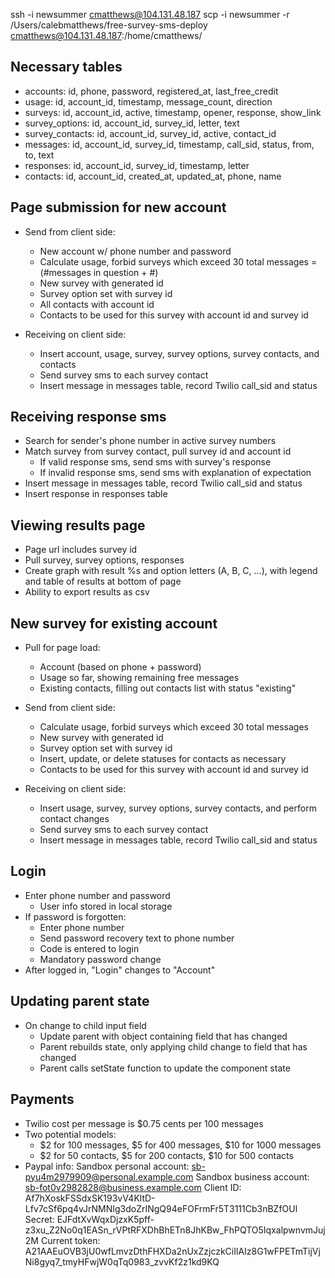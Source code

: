 ssh -i newsummer cmatthews@104.131.48.187
scp -i newsummer -r /Users/calebmatthews/free-survey-sms-deploy cmatthews@104.131.48.187:/home/cmatthews/

Necessary tables
----------------
- accounts: id, phone, password, registered_at, last_free_credit
- usage: id, account_id, timestamp, message_count, direction
- surveys: id, account_id, active, timestamp, opener, response, show_link
- survey_options: id, account_id, survey_id, letter, text
- survey_contacts: id, account_id, survey_id, active, contact_id
- messages: id, account_id, survey_id, timestamp, call_sid, status, from, to, text
- responses: id, account_id, survey_id, timestamp, letter
- contacts: id, account_id, created_at, updated_at, phone, name

Page submission for new account
-------------------------------
- Send from client side:
  - New account w/ phone number and password
  - Calculate usage, forbid surveys which exceed 30 total messages = (#messages in question + #)
  - New survey with generated id
  - Survey option set with survey id
  - All contacts with account id
  - Contacts to be used for this survey with account id and survey id

- Receiving on client side:
  - Insert account, usage, survey, survey options, survey contacts, and contacts
  - Send survey sms to each survey contact
  - Insert message in messages table, record Twilio call_sid and status

Receiving response sms
----------------------
- Search for sender's phone number in active survey numbers
- Match survey from survey contact, pull survey id and account id
  - If valid response sms, send sms with survey's response
  - If invalid response sms, send sms with explanation of expectation
- Insert message in messages table, record Twilio call_sid and status
- Insert response in responses table

Viewing results page
--------------------
- Page url includes survey id
- Pull survey, survey options, responses
- Create graph with result %s and option letters (A, B, C, ...), with legend and table of results at bottom of page
- Ability to export results as csv

New survey for existing account
-------------------------------
- Pull for page load:
  - Account (based on phone + password)
  - Usage so far, showing remaining free messages
  - Existing contacts, filling out contacts list with status "existing"
- Send from client side:
  - Calculate usage, forbid surveys which exceed 30 total messages
  - New survey with generated id
  - Survey option set with survey id
  - Insert, update, or delete statuses for contacts as necessary
  - Contacts to be used for this survey with account id and survey id

- Receiving on client side:
  - Insert usage, survey, survey options, survey contacts, and perform contact changes
  - Send survey sms to each survey contact
  - Insert message in messages table, record Twilio call_sid and status

Login
-----
- Enter phone number and password
  - User info stored in local storage
- If password is forgotten:
  - Enter phone number
  - Send password recovery text to phone number
  - Code is entered to login
  - Mandatory password change
- After logged in, "Login" changes to "Account"

Updating parent state
---------------------
- On change to child input field
  - Update parent with object containing field that has changed
  - Parent rebuilds state, only applying child change to field that has changed
  - Parent calls setState function to update the component state

Payments
--------
- Twilio cost per message is $0.75 cents per 100 messages
- Two potential models:
  - $2 for 100 messages, $5 for 400 messages, $10 for 1000 messages
  - $2 for 50 contacts, $5 for 200 contacts, $10 for 500 contacts
- Paypal info:
  Sandbox personal account: sb-pyu4m2979909@personal.example.com
  Sandbox business account: sb-fot0v2982828@business.example.com
  Client ID: Af7hXoskFSSdxSK193vV4KltD-Lfv7cSf6pq4vJrNMNIg3doZrINgQ94eFOFrmFr5T3111Cb3nBZfOUl
  Secret: EJFdtXvWqxDjzxK5pff-z3xu_Z2No0q1EASn_rVPtRFXDhBhETn8JhKBw_FhPQTO5IqxalpwnvmJuj2M
  Current token: A21AAEuOVB3jU0wfLmvzDthFHXDa2nUxZzjczkCiIlAIz8G1wFPETmTijVjNi8gyq7_tmyHFwjW0qTq0983_zvvKf2z1kd9KQ
